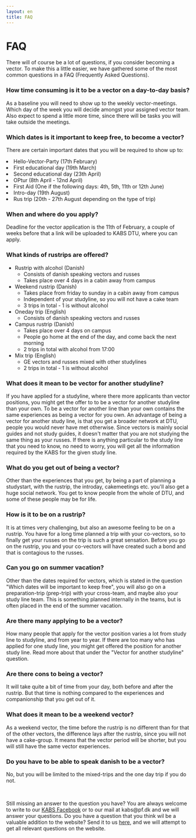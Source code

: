 ```yaml
---
layout: en
title: FAQ
---
```


<h1>FAQ</h1>

<p>There will of course be a lot of questions, if you consider becoming a vector. To make this a little easier, we have gathered some of the most common questions in a FAQ (Frequently Asked Questions).</p>

<h3><b>How time consuming is it to be a vector on a day-to-day basis?</b></h3>
<p>As a baseline you will need to show up to the weekly vector-meetings. Which day of the week you will decide amongst your assigned vector team. Also expect to spend a little more time, since there will be tasks you will take outside the meetings.</p>

<h3><b>Which dates is it important to keep free, to become a vector?</b></h3>
<p>There are certain important dates that you will be required to show up to:<br/>

<li>Hello-Vector-Party (17th February)</li>
<li>First educational day (19th March)</li>
<li>Second educational day (23th April) </li>
<li>OPtur (8th April - 12nd April)</li>
<li>First Aid (One if the following days: 4th, 5th, 11th or 12th June)</li>
<li>Intro-day (19th August)</li>
<li>Rus trip (20th - 27th August depending on the type of trip)</li>
</p>

<h3><b>When and where do you apply?</b></h3>
<p>Deadline for the vector application is the 11th of February, a couple of weeks before that a link will be uploaded to KABS DTU, where you can apply.</p>

<h3><b>What kinds of rustrips are offered?</b></h3>

<ul>
    <li> Rustrip with alcohol (Danish)
        <ul>
            <li>Consists of danish speaking vectors and russes</li>
            <li>Takes place over 4 days in a cabin away from campus</li>
        </ul>
    </li>
    <li> Weekend rustrip (Danish)
        <ul>
            <li>Takes place from friday to sunday in a cabin away from campus</li>
            <li>Independent of your studyline, so you will not have a cake team</li>
            <li>3 trips in total - 1 is without alcohol</li>
        </ul>
    </li>
    <li> Oneday trip (English)
        <ul>
            <li>Consists of danish speaking vectors and russes</li>
        </ul>
    </li>
    <li> Campus rustrip (Danish)
        <ul>
            <li>Takes place over 4 days on campus</li>
            <li>People go home at the end of the day, and come back the next morning</li>
            <li>2 trips in total with alcohol from 17:00</li>
        </ul>
    </li>
    <li> Mix trip (English)
        <ul>
            <li>GE vectors and russes mixed with other studylines</li>
            <li>2 trips in total - 1 is without alcohol</li>
        </ul>
    </li>
</ul>


<h3><b>What does it mean to be vector for another studyline?</b></h3>
<p>If you have applied for a studyline, where there more applicants than vector positions, you might get the offer to to be a vector for another studyline than your own.
To be a vector for another line than your own contains the same experiences as being a vector for you own. An advantage of being a vector for another study line, is that you get a broader network at DTU, people you would never have met otherwise.
Since vectors is mainly social guides and not study guides, it doesn't matter that you are not studying the same thing as your russes. If there is anything particular to the study line that you need to know, no need to worry, you will get all the information required by the KABS for the given study line.</p>

<h3><b>What do you get out of being a vector?</b></h3>
<p>Other than the experiences that you get, by being a part of planning a studystart, with the rustrip, the introday, cakemeetings etc. you'll also get a huge social network. You get to know people from the whole of DTU, and some of these people may be for life.</p>

<h3><b>How is it to be on a rustrip?</b></h3>
<p>It is at times very challenging, but also an awesome feeling to be on a rustrip. You have for a long time planned a trip with your co-vectors, so to finally get your russes on the trip is such a great sensation. Before you go on the rustrip, you and your co-vectors will have created such a bond and that is contagious to the russes.</p>

<h3><b>Can you go on summer vacation?</b></h3>
<p>Other than the dates required for vectors, which is stated in the question "Which dates will be important to keep free", you will also go on a preparation-trip (prep-trip) with your cross-team, and maybe also your study line team. This is something planned internally in the teams, but is often placed in the end of the summer vacation.</p>

<h3><b>Are there many applying to be a vector?</b></h3>
<p>How many people that apply for the vector position varies a lot from study line to studyline, and from year to year. If there are too many who has applied for one study line, you might get offered the position for another study line. Read more about that under the "Vector for another studyline" question.</p>

<h3><b>Are there cons to being a vector?</b></h3>
<p>It will take quite a bit of time from your day, both before and after the rustrip. But that time is nothing compared to the experiences and companionship that you get out of it.</p>

<h3><b>What does it mean to be a weekend vector?</b></h3>
<p>As a weekend vector, the time before the rustrip is no different than for that of the other vectors, the difference lays after the rustrip, since you will not have a cake-group. It means that the vector period will be shorter, but you will still have the same vector experiences.</p>

<h3><b>Do you have to be able to speak danish to be a vector?</b></h3>
<p>No, but you will be limited to the mixed-trips and the one day trip if you do not.</p>

<br/>
<p>Still missing an answer to the question you have? You are always welcome to write to our <a href="https://www.facebook.com/kabsdtu/?__tn__=%2Cd%2CP-R&eid=ARCRPL6ZlJWK0Xq3uzUB-eyE69Da7zXRRCY6-XgeR3B-yfcxXdg9zG1AoV0DghCD7HBE5xC7BdWXIS1r">KABS Facebook</a> or to our mail at kabs@pf.dk and we will answer your questions. Do you have a question that you think wil be a valuable addition to the website? Send it to us <a href="https://forms.gle/Ne7cmd8cXtqCVYWw7">here</a>, and we will attempt to get all relevant questions on the website.</p>
